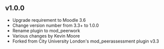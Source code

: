 v1.0.0
------

- Upgrade requirement to Moodle 3.6
- Change version number from 3.3+ to 1.0.0
- Rename plugin to mod_peerwork
- Various changes by Kevin Moore
- Forked from City University London's mod_peerassessment plugin v3.3

